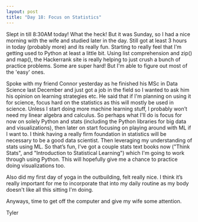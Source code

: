 ```yaml
---
layout: post
title: "Day 18: Focus on Statistics"
---
```

Slept in till 8:30AM today! What the heck! But it was Sunday, so I had a nice morning with the wife and studied later in the day. Still got at least 3 hours in today (probably more) and its really fun. Starting to really feel that I'm getting used to Python at least a little bit. Using list comprehension and zip() and map(), the Hackerrank site is really helping to just crush a bunch of practice problems. Some are super hard! But I'm able to figure out most of the 'easy' ones.

Spoke with my friend Connor yesterday as he finished his MSc in Data Science last December and just got a job in the field so I wanted to ask him his opinion on learning strategies etc. He said that if I'm planning on using it for science, focus hard on the statistics as this will mostly be used in science. Unless I start doing more machine learning stuff, I probably won’t need my linear algebra and calculus. So perhaps what I'll do is focus for now on solely Python and stats (including the Python libraries for big data and visualizations), then later on start focusing on playing around with ML if I want to. I think having a really firm foundation in statistics will be necessary to be a good data scientist. Then leveraging my understanding of stats using ML. So that’s fun, I've got a couple stats text books now ("Think Stats", and "Introduction to Statistical Learning") which I'm going to work through using Python. This will hopefully give me a chance to practice doing visualizations too.

Also did my first day of yoga in the outbuilding, felt really nice. I think it’s really important for me to incorporate that into my daily routine as my body doesn't like all this sitting I'm doing.

Anyways, time to get off the computer and give my wife some attention.

Tyler

